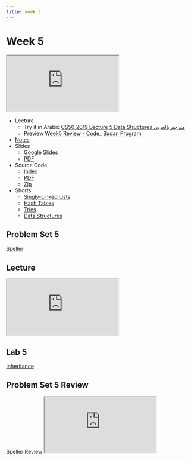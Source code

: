 ```yaml
---
title: week 5
---
```


# Week 5

<iframe src="https://www.youtube.com/embed/2T-A_GFuoTo"></iframe>


- Lecture
  - Try it in Arabic
    [CS50 2019 Lecture 5 Data Structures مترجم بالعربي](https://www.youtube.com/embed/ZntW_SLD4-I)
  - Preview
     [Week5 Review - Code_ Sudan Program](https://www.youtube.com/embed/4IvJVvL-5XY)
- [Notes](https://cs50.harvard.edu/x/2020/notes/5/)
- Slides
  - <a href="https://docs.google.com/presentation/d/1KMzq3bLe7g_O4JVYZ0lxuxHjShnIk54beO84-chYTig/edit?usp=sharing">Google Slides</a>
  - <a href="https://cdn.cs50.net/2019/fall/lectures/5/lecture5.pdf">PDF</a>
- Source Code
  - <a href="https://cdn.cs50.net/2019/fall/lectures/5/src5/">Index</a>
  - <a href="https://cdn.cs50.net/2019/fall/lectures/5/src5.pdf">PDF</a>
  - <a href="https://cdn.cs50.net/2019/fall/lectures/5/src5.zip">Zip</a>
- Shorts
  - <a href="https://www.youtube.com/watch?v=zQI3FyWm144" savefrom_lm_index="0" savefrom_lm="1">Singly-Linked Lists</a>
  - <a href="https://www.youtube.com/watch?v=nvzVHwrrub0" savefrom_lm_index="0" savefrom_lm="1">Hash Tables</a>
  - <a href="https://www.youtube.com/watch?v=MC-iQHFdEDI" savefrom_lm_index="0" savefrom_lm="1">Tries</a>
  - <a href="https://www.youtube.com/watch?v=3uGchQbk7g8" savefrom_lm_index="0" savefrom_lm="1">Data Structures</a>

## Problem Set 5

[Speller](https://lab.cs50.io/code-sudan/labs/main/pset5/Speller/)

## Lecture

<iframe src="https://www.youtube.com/embed/--nxCMEJH-c"></iframe>

## Lab 5

[Inheritance](https://cs50.harvard.edu/x/2021/labs/5/)

## Problem Set 5 Review 
 <div class="box" >Speller Review  <iframe src="https://www.youtube.com/embed/yhzZBEq9DOQ"></iframe></div>
